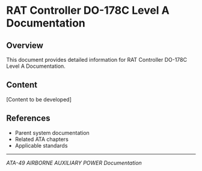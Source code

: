 # RAT Controller DO-178C Level A Documentation

## Overview

This document provides detailed information for RAT Controller DO-178C Level A Documentation.

## Content

[Content to be developed]

## References

- Parent system documentation
- Related ATA chapters
- Applicable standards

---

*ATA-49 AIRBORNE AUXILIARY POWER Documentation*
